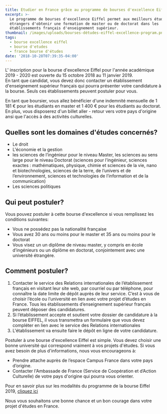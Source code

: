 ```yaml
---
title: Etudier en France grâce au programme de bourses d'excellence Eiffel
excerpt: >-
  Le programme de bourses d'excellence Eiffel permet aux meilleurs étudiants
  étrangers d'obtenir une formation de master ou de doctorat dans les
  établissements français d'enseignement supérieur.
thumbnail: /images/uploads/bourses-détudes-eiffel-excellence-program.png
tags:
  - bourse excellence eiffel
  - bourse d'etudes
  - france bourse d'études
date: '2018-10-28T07:39:35-04:00'
---
```

L' inscription pour la bourse d'excellence Eiffel pour l'année académique 2019 - 2020 est ouverte du 15 octobre 2018 au 11 janvier 2019.\
En tant que candidat, vous devez donc contacter un établissement d'enseignement supérieur français qui pourra présenter votre candidature à la bourse. Seuls ces établissements peuvent postuler pour vous.

En tant que boursier, vous allez bénéficier d'une indemnité mensuelle de 1 181 € pour les étudiants en master et 1 400 € pour les étudiants au doctorat. En plus, vous disposerez d'un billet aller - retour vers votre pays d'origine ansi que l'accès à des activités culturelles.

## Quelles sont les domaines d'études concernés?

* Le droit
* L'économie et la gestion
* les sciences de l’ingénieur pour le niveau Master, les sciences au sens large pour le niveau
  Doctorat (sciences pour l’ingénieur, sciences exactes : mathématiques, physique, chimie et
  sciences de la vie, nano et biotechnologies, sciences de la terre, de l’univers et de
  l’environnement, sciences et technologies de l’information et de la communication) 
* Les sciences politiques

## Qui peut postuler?

Vous pouvez postuler à cette bourse d'excellence si vous remplissez les conditions suivantes:

* Vous ne possédez pas la nationalité française
* Vous avez 30 ans ou moins pour le master et 35 ans ou moins pour le doctorat
* Vous visez un un diplôme de niveau master, y compris en école d’ingénieurs ou un diplôme en doctorat, conjointement avec une université étrangère.

## Comment postuler?

1. Contacter le service des Relations internationales de l’établissement français en visitant leur
   site web, par courriel ou par téléphone, pour connaître la date limite de dépôt auprès de leur
   service. C’est à vous de choisir l’école ou l’université en lien avec votre projet d’études en France. Tous les établissements d’enseignement supérieur français peuvent déposer des candidatures. 
2. Si l’établissement accepte et soutient votre dossier de candidature à la bourse EIFFEL, il vous transmettra un formulaire que vous devez compléter en lien avec le service des Relations internationales
3. L'établissement va ensuite faire le dépôt en ligne de votre candidature.

Postuler à une bourse d'excellence Eiffel est simple. Vous devez choisir une bonne université qui correspond vraiment à vos projets d'études. Si vous avez besoin de plus d'informations, nous vous encourageons à:

* Prendre attache auprès de l’espace Campus France dans votre pays d’origine.
* Contacter l'Ambassade de France (Service de Coopération et d’Action Culturelle) de votre pays d'origine qui pourra vous orienter.

Pour en savoir plus sur les modalités du programme de la bourse Eiffel 2019, <a href="https://www.campusfrance.org/fr/le-programme-de-bourses-d-excellence-eiffel" target="_blank" rel="nofollow noopener">cliquez ici</a>

Nous vous souhaitons une bonne chance et un bon courage dans votre projet d'études en France.

